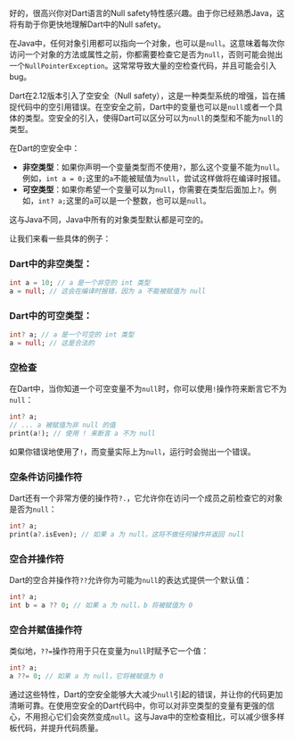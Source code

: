 好的，很高兴你对Dart语言的Null safety特性感兴趣。由于你已经熟悉Java，这将有助于你更快地理解Dart中的Null safety。

在Java中，任何对象引用都可以指向一个对象，也可以是`null`。这意味着每次你访问一个对象的方法或属性之前，你都需要检查它是否为`null`，否则可能会抛出一个`NullPointerException`。这常常导致大量的空检查代码，并且可能会引入bug。

Dart在2.12版本引入了空安全（Null safety），这是一种类型系统的增强，旨在捕捉代码中的空引用错误。在空安全之前，Dart中的变量也可以是`null`或者一个具体的类型。空安全的引入，使得Dart可以区分可以为`null`的类型和不能为`null`的类型。

在Dart的空安全中：

- **非空类型**：如果你声明一个变量类型而不使用`?`，那么这个变量不能为`null`。例如，`int a = 0;`这里的`a`不能被赋值为`null`，尝试这样做将在编译时报错。
- **可空类型**：如果你希望一个变量可以为`null`，你需要在类型后面加上`?`。例如，`int? a;`这里的`a`可以是一个整数，也可以是`null`。

这与Java不同，Java中所有的对象类型默认都是可空的。

让我们来看一些具体的例子：

### Dart中的非空类型：

```dart
int a = 10; // a 是一个非空的 int 类型
a = null; // 这会在编译时报错，因为 a 不能被赋值为 null
```

### Dart中的可空类型：

```dart
int? a; // a 是一个可空的 int 类型
a = null; // 这是合法的
```

### 空检查

在Dart中，当你知道一个可空变量不为`null`时，你可以使用`!`操作符来断言它不为`null`：

```dart
int? a;
// ... a 被赋值为非 null 的值
print(a!); // 使用 ! 来断言 a 不为 null
```

如果你错误地使用了`!`，而变量实际上为`null`，运行时会抛出一个错误。

### 空条件访问操作符

Dart还有一个非常方便的操作符`?.`，它允许你在访问一个成员之前检查它的对象是否为`null`：

```dart
int? a;
print(a?.isEven); // 如果 a 为 null，这将不做任何操作并返回 null
```

### 空合并操作符

Dart的空合并操作符`??`允许你为可能为`null`的表达式提供一个默认值：

```dart
int? a;
int b = a ?? 0; // 如果 a 为 null，b 将被赋值为 0
```

### 空合并赋值操作符

类似地，`??=`操作符用于只在变量为`null`时赋予它一个值：

```dart
int? a;
a ??= 0; // 如果 a 为 null，它将被赋值为 0
```

通过这些特性，Dart的空安全能够大大减少`null`引起的错误，并让你的代码更加清晰可靠。在使用空安全的Dart代码中，你可以对非空类型的变量有更强的信心，不用担心它们会突然变成`null`。这与Java中的空检查相比，可以减少很多样板代码，并提升代码质量。